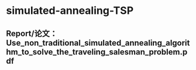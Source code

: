 # simulated-annealing-TSP
## Report/论文：Use_non_traditional_simulated_annealing_algorithm_to_solve_the_traveling_salesman_problem.pdf
